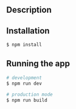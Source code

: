 ## Description


## Installation

```bash
$ npm install
```

## Running the app

```bash
# development
$ npm run dev

# production mode
$ npm run build
```

